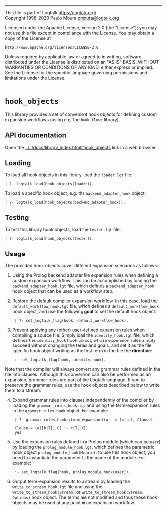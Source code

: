 ________________________________________________________________________

This file is part of Logtalk <https://logtalk.org/>  
Copyright 1998-2020 Paulo Moura <pmoura@logtalk.org>

Licensed under the Apache License, Version 2.0 (the "License");
you may not use this file except in compliance with the License.
You may obtain a copy of the License at

    http://www.apache.org/licenses/LICENSE-2.0

Unless required by applicable law or agreed to in writing, software
distributed under the License is distributed on an "AS IS" BASIS,
WITHOUT WARRANTIES OR CONDITIONS OF ANY KIND, either express or implied.
See the License for the specific language governing permissions and
limitations under the License.
________________________________________________________________________


`hook_objects`
==============

This library provides a set of convenient hook objects for defining custom
expansion workflows (using e.g. the `hook_flows` library).


API documentation
-----------------

Open the [../../docs/library_index.html#hook_objects](../../docs/library_index.html#hook_objects)
link in a web browser.


Loading
-------

To load all hook objects in this library, load the `loader.lgt` file:

	| ?- logtalk_load(hook_objects(loader)).

To load a specific hook object, e.g. the `backend_adapter_hook` object:

	| ?- logtalk_load(hook_objects(backend_adapter_hook)).


Testing
-------

To test this library hook objects, load the `tester.lgt` file:

	| ?- logtalk_load(hook_objects(tester)).


Usage
-----

The provided hook objects cover different expansion scenarios as follows:

1. Using the Prolog backend adapter file expansion rules when defining
a custom expansion workflow. This can be accomplished by loading the
`backend_adapter_hook.lgt` file, which defines a `backend_adapter_hook`
hook object that can be used as a workflow step.

2. Restore the default compiler expansion workflow. In this case, load the
`default_workflow_hook.lgt` file, which defines a `default_workflow_hook`
hook object, and use the following **goal** to set the default hook object:

		| ?- set_logtalk_flag(hook, default_workflow_hook).

3. Prevent applying any (other) user-defined expansion rules when compiling
a source file. Simply load the `identity_hook.lgt` file, which defines the
`identity_hook` hook object, whose expansion rules simply succeed without
changing the terms and goals, and set it as the file specific hook object
writing as the first term in the file the **directive**:

		:- set_logtalk_flag(hook, identity_hook).

Note that the compiler will always convert any grammar rules defined in
the file into clauses. Although this conversion can also be performed as
an expansion, grammar rules are part of the Logtalk language. If you to
preserve the grammar rules, use the hook objects described below to write
them to a stream.

4. Expand grammar rules into clauses independently of the compiler by
loading the `grammar_rules_hook.lgt` and using the term-expansion rules
in the `grammar_rules_hook` object. For example:

		| ?- grammar_rules_hook::term_expansion((a --> [b],c), Clause).
		
		Clause = (a([b|T], C) :- c(T, C))
		yes

5. Use the expansion rules defined in a Prolog module (which can be `user`)
by loading the `prolog_module_hook.lgt`, which defines the parametric hook
object `prolog_module_hook(Module)`. to use this hook object, you need to
instantiate the parameter to the name of the module. For example:

		:- set_logtalk_flag(hook, prolog_module_hook(user)).

6. Output term-expansion results to a stream by loading the
`write_to_stream_hook.lgt` file and using the `write_to_stream_hook(Stream)`
or `write_to_stream_hook(Stream, Options)` hook object. The terms are not
modified and thus these hook objects may be used at any point in an expansion
workflow.

